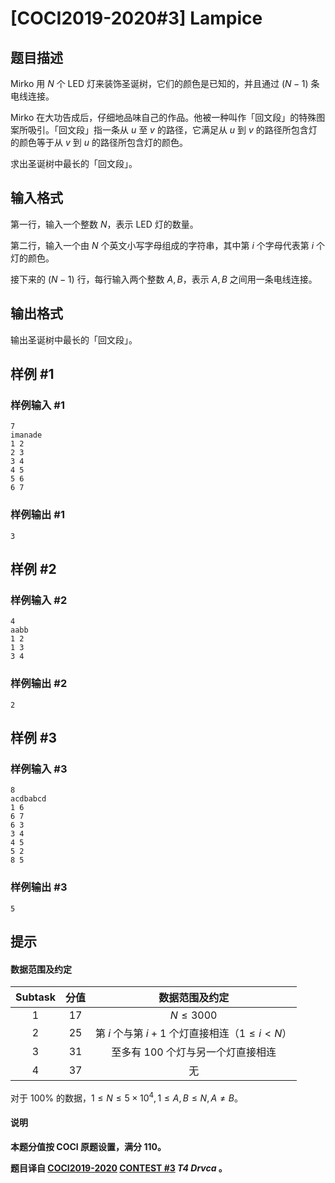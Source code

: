 # [COCI2019-2020#3] Lampice

## 题目描述

Mirko 用 $N$ 个 LED 灯来装饰圣诞树，它们的颜色是已知的，并且通过 $(N-1)$ 条电线连接。

Mirko 在大功告成后，仔细地品味自己的作品。他被一种叫作「回文段」的特殊图案所吸引。「回文段」指一条从 $u$ 至 $v$ 的路径，它满足从 $u$ 到 $v$ 的路径所包含灯的颜色等于从 $v$ 到 $u$ 的路径所包含灯的颜色。

求出圣诞树中最长的「回文段」。

## 输入格式

第一行，输入一个整数 $N$，表示 LED 灯的数量。

第二行，输入一个由 $N$ 个英文小写字母组成的字符串，其中第 $i$ 个字母代表第 $i$ 个灯的颜色。

接下来的 $(N-1)$ 行，每行输入两个整数 $A,B$，表示 $A,B$ 之间用一条电线连接。

## 输出格式

输出圣诞树中最长的「回文段」。

## 样例 #1

### 样例输入 #1
```
7
imanade
1 2
2 3
3 4
4 5
5 6
6 7
```

### 样例输出 #1

```
3
```

## 样例 #2

### 样例输入 #2
```
4
aabb
1 2
1 3
3 4
```

### 样例输出 #2

```
2
```

## 样例 #3

### 样例输入 #3
```
8
acdbabcd
1 6
6 7
6 3
3 4
4 5
5 2
8 5
```

### 样例输出 #3

```
5
```

## 提示

#### 数据范围及约定

| Subtask | 分值 | 数据范围及约定 |
| :----------: | :----------: | :----------: |
| $1$ | $17$ | $N \le 3000$ |
| $2$ | $25$ | 第 $i$ 个与第 $i+1$ 个灯直接相连（$1 \le i \lt N$） |
| $3$ | $31$ | 至多有 $100$ 个灯与另一个灯直接相连 |
| $4$ | $37$ | 无 |

对于 $100\%$ 的数据，$1 \le N \le 5 \times 10^4, 1 \le A,B \le N, A \neq B$。

#### 说明

**本题分值按 COCI 原题设置，满分 $110$。**

**题目译自 [COCI2019-2020](https://hsin.hr/coci/archive/2019_2020/) [CONTEST #3](https://hsin.hr/coci/archive/2019_2020/contest3_tasks.pdf)  _T4 Drvca_ 。**
